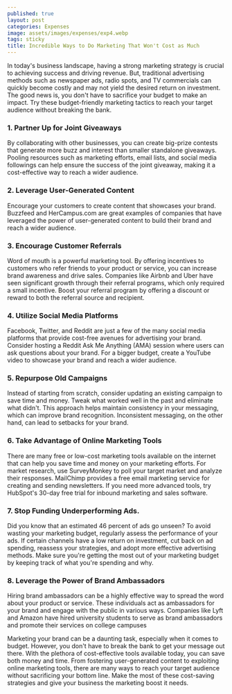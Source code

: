 ```yaml
---
published: true
layout: post
categories: Expenses
image: assets/images/expenses/exp4.webp
tags: sticky
title: Incredible Ways to Do Marketing That Won't Cost as Much
---
```


In today's business landscape, having a strong marketing strategy is crucial to achieving success and driving revenue. But, traditional advertising methods such as newspaper ads, radio spots, and TV commercials can quickly become costly and may not yield the desired return on investment. The good news is, you don't have to sacrifice your budget to make an impact. Try these budget-friendly marketing tactics to reach your target audience without breaking the bank.

### 1.	Partner Up for Joint Giveaways
By collaborating with other businesses, you can create big-prize contests that generate more buzz and interest than smaller standalone giveaways. Pooling resources such as marketing efforts, email lists, and social media followings can help ensure the success of the joint giveaway, making it a cost-effective way to reach a wider audience.

### 2.	Leverage User-Generated Content 
Encourage your customers to create content that showcases your brand. Buzzfeed and HerCampus.com are great examples of companies that have leveraged the power of user-generated content to build their brand and reach a wider audience.

### 3.	Encourage Customer Referrals
 Word of mouth is a powerful marketing tool. By offering incentives to customers who refer friends to your product or service, you can increase brand awareness and drive sales. Companies like Airbnb and Uber have seen significant growth through their referral programs, which only required a small incentive. Boost your referral program by offering a discount or reward to both the referral source and recipient.
 
### 4.	Utilize Social Media Platforms
Facebook, Twitter, and Reddit are just a few of the many social media platforms that provide cost-free avenues for advertising your brand. Consider hosting a Reddit Ask Me Anything (AMA) session where users can ask questions about your brand. For a bigger budget, create a YouTube video to showcase your brand and reach a wider audience.

### 5.	Repurpose Old Campaigns
Instead of starting from scratch, consider updating an existing campaign to save time and money. Tweak what worked well in the past and eliminate what didn't. This approach helps maintain consistency in your messaging, which can improve brand recognition. Inconsistent messaging, on the other hand, can lead to setbacks for your brand.

### 6.	Take Advantage of Online Marketing Tools
There are many free or low-cost marketing tools available on the internet that can help you save time and money on your marketing efforts. For market research, use SurveyMonkey to poll your target market and analyze their responses. MailChimp provides a free email marketing service for creating and sending newsletters. If you need more advanced tools, try HubSpot's 30-day free trial for inbound marketing and sales software.

### 7.	Stop Funding Underperforming Ads.
Did you know that an estimated 46 percent of ads go unseen? To avoid wasting your marketing budget, regularly assess the performance of your ads. If certain channels have a low return on investment, cut back on ad spending, reassess your strategies, and adopt more effective advertising methods. Make sure you're getting the most out of your marketing budget by keeping track of what you're spending and why.

### 8.	Leverage the Power of Brand Ambassadors
Hiring brand ambassadors can be a highly effective way to spread the word about your product or service. These individuals act as ambassadors for your brand and engage with the public in various ways. Companies like Lyft and Amazon have hired university students to serve as brand ambassadors and promote their services on college campuses

Marketing your brand can be a daunting task, especially when it comes to budget. However, you don't have to break the bank to get your message out there. With the plethora of cost-effective tools available today, you can save both money and time. From fostering user-generated content to exploiting online marketing tools, there are many ways to reach your target audience without sacrificing your bottom line. Make the most of these cost-saving strategies and give your business the marketing boost it needs.
